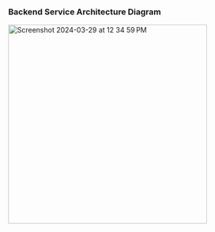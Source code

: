 ### Backend Service Architecture Diagram
<img width="402" alt="Screenshot 2024-03-29 at 12 34 59 PM" src="https://github.com/department-of-veterans-affairs/va.gov-team/assets/13838621/e7dbb5bf-b794-4d1e-a8d0-35b3caed4ae3">
